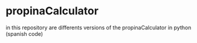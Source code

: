 # propinaCalculator
in this repository are differents versions of the propinaCalculator in python (spanish code)
